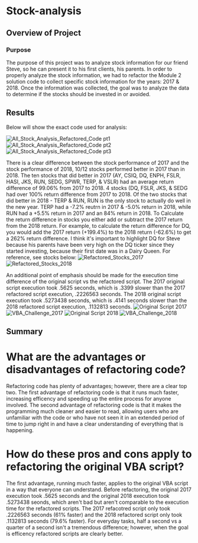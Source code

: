 # Stock-analysis

## Overview of Project

### Purpose
The purpose of this project was to analyze stock information for our friend Steve, so he can present it to his first clients, his parents. In order to properly analyze the stock information, we had to refactor the Module 2 solution code to collect specific stock information for the years: 2017 & 2018. Once the information was collected, the goal was to analyze the data to determine if the stocks should be invested in or avoided. 

## Results
Below will show the exact code used for analysis:

![All_Stock_Analysis_Refactored_Code pt1](https://user-images.githubusercontent.com/95371617/148290873-c056b5ee-4a8d-46e6-b88d-5a023d81859e.png)
![All_Stock_Analysis_Refactored_Code pt2](https://user-images.githubusercontent.com/95371617/148290889-0fd5bc11-494b-4e9a-aa5b-9d42a9aff18a.png)
![All_Stock_Analysis_Refactored_Code pt3](https://user-images.githubusercontent.com/95371617/148290906-d3f3daa9-b865-4542-92c2-c0ad61c90eb4.png)


There is a clear difference between the stock performance of 2017 and the stock performance of 2018, 10/12 stocks performed better in 2017 than in 2018. The ten stocks that did better in 2017 (AY, CSIQ, DQ, ENPH, FSLR, HASI, JKS, RUN, SEDG, SPWR, TERP, & VSLR) had an average return difference of 99.06% from 2017 to 2018.	4 stocks (DQ, FSLR, JKS, & SEDG had over 100% return difference from 2017 to 2018. Of the two stocks that did better in 2018 - TERP & RUN, RUN is the only stock to actually do well in the new year. TERP had a -7.2% reutrn in 2017 & -5.0% return in 2018, while RUN had a +5.5% return in 2017 and an 84% return in 2018. To Calculate the return difference in stocks you either add or subtract the 2017 return from the 2018 return. For example, to calculate the return difference for DQ, you would add the 2017 return (+199.4%) to the 2018 return (-62.6%) to get a 262% return difference. I think it's important to highlight DQ for Steve because his parents have been very high on the DQ ticker since they started investing, because their first date was in a Dairy Queen. 
For reference, see stocks below:
![Refactored_Stocks_2017](https://user-images.githubusercontent.com/95371617/148290942-2e99fcaf-1c21-41a6-a3e5-3990169cc8d4.png)
![Refactored_Stocks_2018](https://user-images.githubusercontent.com/95371617/148290958-7442a851-fbee-4867-8c6c-41774b4d068a.png)

An additional point of emphasis should be made for the execution time difference of the original script vs the refactored script. The 2017 original script execution took .5625 seconds, which is .3399 slower than the 2017 refactored script execution, .2226563 seconds. The 2018 original script execution took .5273438 seconds, which is .4141 seconds slower than the 2018 refactored script execution, .1132813 seconds.
![Original Script 2017](https://user-images.githubusercontent.com/95371617/148293475-707bae77-2c34-47d3-8a65-de06bbd632c9.png)
![VBA_Challenge_2017](https://user-images.githubusercontent.com/95371617/148293496-9f0dfa99-7eb9-43b3-97d1-4b2231bc191a.png)
![Original Script 2018](https://user-images.githubusercontent.com/95371617/148293527-31f2cc4b-7f2d-4411-a94a-b250a88b0382.png)
![VBA_Challenge_2018](https://user-images.githubusercontent.com/95371617/148293547-b806622c-0b45-495c-8774-8b471581f6a0.png)


## Summary
# What are the advantages or disadvantages of refactoring code?
Refactoring code has plenty of advantages; however, there are a clear top two. The first advantage of refactoring code is that it runs much faster, increasing efficency and speeding up the entire process for anyone involved. The second advantage of refactoring code is that it makes the programming much cleaner and easier to read, allowing users who are unfamiliar with the code or who have not seen it in an extended period of time to jump right in and have a clear understanding of everything that is happening.

# How do these pros and cons apply to refactoring the original VBA script?
The first advantage, running much faster, applies to the original VBA script in a way that everyone can understand. Before refactoring, the original 2017 execution took .5625 seconds and the original 2018 execution took .5273438 seonds, which aren't bad but aren't comparable to the execution time for the refactored scripts. The 2017 refacotred script only took .2226563 seconds (61% faster) and the 2018 refactored script only took .1132813 seconds (79.6% faster). For everyday tasks, half a second vs a quarter of a second isn't a tremendous difference; however, when the goal is efficency refactored scripts are clearly better. 
